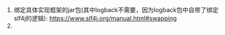 1. 绑定具体实现框架的jar包(其中logback不需要，因为logback包中自带了绑定slf4j的逻辑): https://www.slf4j.org/manual.html#swapping      
2.   
